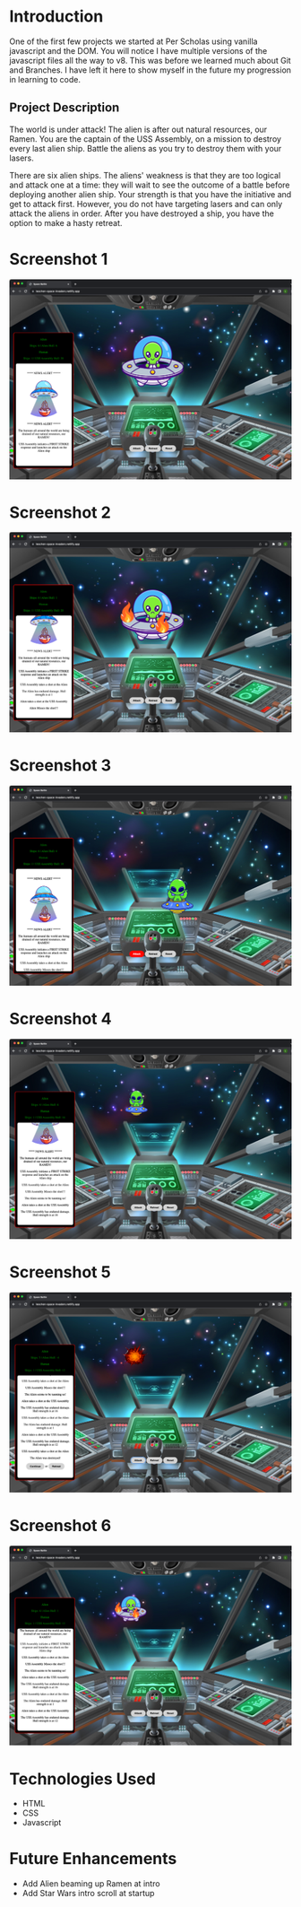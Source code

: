 # Introduction
One of the first few projects we started at Per Scholas using vanilla javascript and the DOM. You will notice I have multiple versions of the javascript files all the way to v8. This was before we learned much about Git and Branches. I have left it here to show myself in the future my progression in learning to code.

## Project Description
The world is under attack! The alien is after out natural resources, our Ramen. You are the captain of the USS Assembly, on a mission to destroy every last alien ship. Battle the aliens as you try to destroy them with your lasers.

There are six alien ships. The aliens' weakness is that they are too logical and attack one at a time: they will wait to see the outcome of a battle before deploying another alien ship. Your strength is that you have the initiative and get to attack first. However, you do not have targeting lasers and can only attack the aliens in order. After you have destroyed a ship, you have the option to make a hasty retreat.

# Screenshot 1
![1](imgs/thumb1.png)

# Screenshot 2
![2](imgs/thumb2.png)

# Screenshot 3
![3](imgs/thumb3.png)

# Screenshot 4
![4](imgs/thumb4.png)

# Screenshot 5
![5](imgs/thumb5.png)

# Screenshot 6
![6](imgs/thumb6.png)

# Technologies Used
- HTML
- CSS
- Javascript

# Future Enhancements
- Add Alien beaming up Ramen at intro
- Add Star Wars intro scroll at startup
